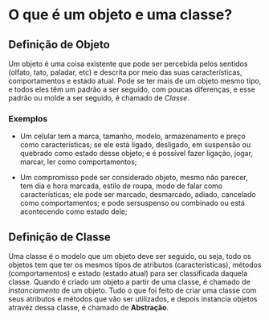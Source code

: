 # O que é um objeto e uma classe?

## Definição de Objeto

Um objeto é uma coisa existente que pode ser percebida pelos sentidos (olfato, tato, paladar, etc) e descrita por meio das suas características, comportamentos e estado atual. Pode se ter mais de um objeto mesmo tipo, e todos eles têm um padrão a ser seguido, com poucas diferenças, e esse padrão ou molde a ser seguido, é chamado de *Classe*.

### Exemplos
 
* Um celular tem a marca, tamanho, modelo, armazenamento e preço como características; se ele está ligado, desligado, em suspensão ou quebrado como estado desse objeto; e é possível fazer ligação, jogar, marcar, ler como comportamentos;

* Um compromisso pode ser considerado objeto, mesmo não parecer, tem dia e hora marcada, estilo de roupa, modo de falar como características; ele pode ser marcado, desmarcado, adiado, cancelado como comportamentos; e pode sersuspenso ou combinado ou está acontecendo como estado dele;

## Definição de Classe

Uma classe é o modelo que um objeto deve ser seguido, ou seja, todo os objetos tem que ter os mesmos tipos de atributos (características), métodos (comportamentos) e estado (estado atual) para ser classificada daquela classe. Quando é criado um objeto a partir de uma classe, é chamado de *instanciamento* de um objeto. Tudo o que foi feito de criar uma classe com seus atributos e métodos que vão ser utilizados, e depois instancia objetos atravéz dessa classe, é chamado de **Abstração**.